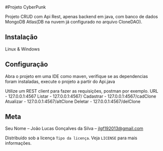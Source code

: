 #Projeto CyberPunk

Projeto CRUD com Api Rest, apenas backend em java, com banco de dados MongoDB Atlas(DB na nuvem já configurado no arquivo CloneDAO).

## Instalação
Linux & Windows


## Configuração
Abra o projeto em uma IDE como maven, verifique se as dependencias foram instaladas, execute o projeto a partir do Api.java

Utilize um REST client para fazer as requisições, postman por exemplo.
URL - 127.0.0.1:4567
Listar - 127.0.0.1:4567/
Cadastrar - 127.0.0.1:4567/cadClone
Atualizar - 127.0.0.1:4567/altClone
Deletar - 127.0.0.1:4567/delClone

## Meta
Seu Nome – João Lucas Gonçalves da Silva – jlgf192013@gmail.com

Distribuído sob a licença `Tipo da licença`. Veja `LICENSE` para mais informações.
